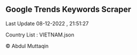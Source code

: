 

## Google Trends Keywords Scraper 
 
Last Update 08-12-2022 , 21:51:27

Country List :
VIETNAM.json



© Abdul Muttaqin 
